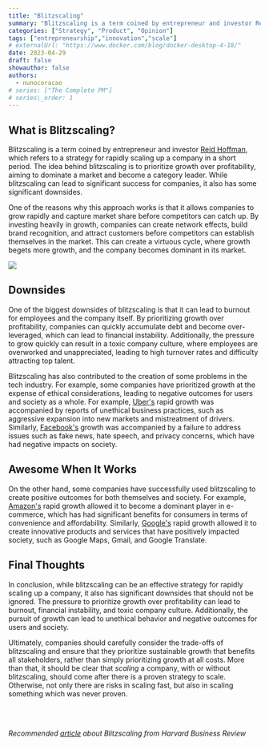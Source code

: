 ```yaml
---
title: "Blitzscaling"
summary: "Blitzscaling is a term coined by entrepreneur and investor Reid Hoffman, which refers to a strategy for rapidly scaling up a company in a short period. The idea behind blitzscaling is to prioritize growth over profitability, aiming to dominate a market and become a category leader. While blitzscaling can lead to significant success for companies, it also has some significant downsides."
categories: ["Strategy", "Product", "Opinion"]
tags: ["entrepreneurship","innovation","scale"]
# externalUrl: "https://www.docker.com/blog/docker-desktop-4-18/"
date: 2023-04-29
draft: false
showauthor: false
authors:
  - nunocoracao
# series: ["The Complete PM"]
# series\_order: 1
---
```



## What is Blitzscaling?
Blitzscaling is a term coined by entrepreneur and investor [Reid Hoffman][1], which refers to a strategy for rapidly scaling up a company in a short period. The idea behind blitzscaling is to prioritize growth over profitability, aiming to dominate a market and become a category leader. While blitzscaling can lead to significant success for companies, it also has some significant downsides.

One of the reasons why this approach works is that it allows companies to grow rapidly and capture market share before competitors can catch up. By investing heavily in growth, companies can create network effects, build brand recognition, and attract customers before competitors can establish themselves in the market. This can create a virtuous cycle, where growth begets more growth, and the company becomes dominant in its market. 

![][image-1]


## Downsides
One of the biggest downsides of blitzscaling is that it can lead to burnout for employees and the company itself. By prioritizing growth over profitability, companies can quickly accumulate debt and become over-leveraged, which can lead to financial instability. Additionally, the pressure to grow quickly can result in a toxic company culture, where employees are overworked and unappreciated, leading to high turnover rates and difficulty attracting top talent.

Blitzscaling has also contributed to the creation of some problems in the tech industry. For example, some companies have prioritized growth at the expense of ethical considerations, leading to negative outcomes for users and society as a whole. For example, [Uber's][2] rapid growth was accompanied by reports of unethical business practices, such as aggressive expansion into new markets and mistreatment of drivers. Similarly, [Facebook's][3] growth was accompanied by a failure to address issues such as fake news, hate speech, and privacy concerns, which have had negative impacts on society.

## Awesome When It Works
On the other hand, some companies have successfully used blitzscaling to create positive outcomes for both themselves and society. For example, [Amazon's][4] rapid growth allowed it to become a dominant player in e-commerce, which has had significant benefits for consumers in terms of convenience and affordability. Similarly, [Google's][5] rapid growth allowed it to create innovative products and services that have positively impacted society, such as Google Maps, Gmail, and Google Translate.

## Final Thoughts
In conclusion, while blitzscaling can be an effective strategy for rapidly scaling up a company, it also has significant downsides that should not be ignored. The pressure to prioritize growth over profitability can lead to burnout, financial instability, and toxic company culture. Additionally, the pursuit of growth can lead to unethical behavior and negative outcomes for users and society. 

Ultimately, companies should carefully consider the trade-offs of blitzscaling and ensure that they prioritize sustainable growth that benefits all stakeholders, rather than simply prioritizing growth at all costs. More than that, it should be clear that _scaling_ a company, with or without blitzscaling, should come after there is a proven strategy to scale. Otherwise, not only there are risks in scaling fast, but also in scaling something which was never proven.  

<br/>
<br/>

*Recommended [article][6] about Blitzscaling from Harvard Business Review*

[1]:	https://en.wikipedia.org/wiki/Reid_Hoffman
[2]:	https://en.wikipedia.org/wiki/Uber
[3]:	https://en.wikipedia.org/wiki/Facebook
[4]:	https://en.wikipedia.org/wiki/Amazon_(company)
[5]:	https://en.wikipedia.org/wiki/Google
[6]:	https://hbr.org/2016/04/blitzscaling

[image-1]:	img/race.jpg